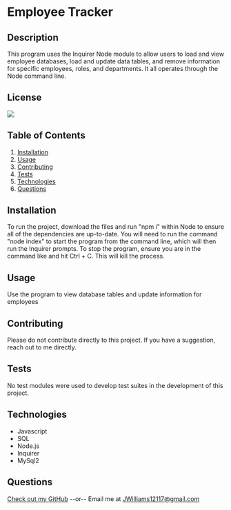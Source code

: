 # Employee Tracker

  ## Description
  This program uses the Inquirer Node module to allow users to load and view employee databases, load and update data tables, and remove information for specific employees, roles, and departments.  It all operates through the Node command line.

  ## License
  [<img src="https://img.shields.io/badge/License-MIT-blue.svg?logo=LOGO">](LINK)

  ## Table of Contents
  1. [Installation](#Installation)
  2. [Usage](#Usage)
  3. [Contributing](#Contributing)
  4. [Tests](#Tests)
  5. [Technologies](#Technologies)
  6. [Questions](#Questions)

  ## Installation
  To run the project, download the files and run "npm i" within Node to ensure all of the dependencies are up-to-date.  You will need to run the command "node index" to start the program from the command line, which will then run the Inquirer prompts.  To stop the program, ensure you are in the command like and hit Ctrl + C.  This will kill the process.

  ## Usage
  Use the program to view database tables and update information for employees

  ## Contributing
  Please do not contribute directly to this project.  If you have a suggestion, reach out to me directly.

  ## Tests
  No test modules were used to develop test suites in the development of this project.

  ## Technologies
  * Javascript
  * SQL
  * Node.js
  * Inquirer
  * MySql2

  ## Questions
  [Check out my GitHub](https://github.com/LumberJon1)
  --or--
  Email me at JWilliams12117@gmail.com